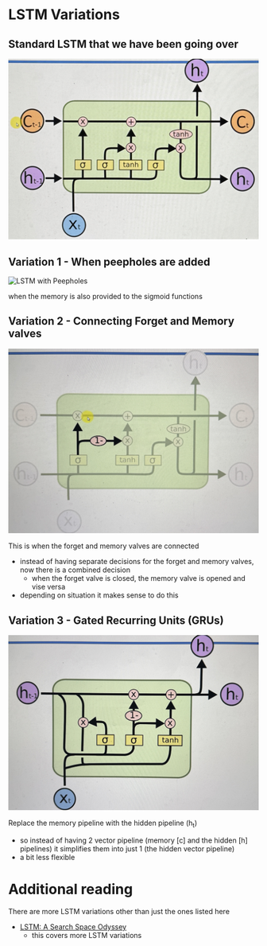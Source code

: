 # LSTM Variations

## Standard LSTM that we have been going over

![LSTM](./7.54.5.jpg)

## Variation 1 - When peepholes are added

![LSTM with Peepholes](./7.56.1.jpg)

when the memory is also provided to the sigmoid functions

## Variation 2 - Connecting Forget and Memory valves

![LSTM with connected Forget and Mem valves](./7.56.2.jpg)

This is when the forget and memory valves are connected

- instead of having separate decisions for the forget and memory valves, now there is a combined decision
  - when the forget valve is closed, the memory valve is opened and vise versa
- depending on situation it makes sense to do this

## Variation 3 - Gated Recurring Units (GRUs)

![GRU_LSTM](./7.56.3.jpg)

Replace the memory pipeline with the hidden pipeline (h<sub>t</sub>)

- so instead of having 2 vector pipeline (memory [c] and the hidden [h] pipelines) it simplifies them into just 1 (the hidden vector pipeline)
- a bit less flexible

# Additional reading

There are more LSTM variations other than just the ones listed here

- [LSTM: A Search Space Odyssey](https://arxiv.org/pdf/1503.04069.pdf)
  - this covers more LSTM variations
